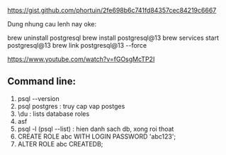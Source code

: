 https://gist.github.com/phortuin/2fe698b6c741fd84357cec84219c6667

Dung nhung cau lenh nay oke:

brew uninstall postgresql
brew install postgresql@13
brew services start postgresql@13
brew link postgresql@13 --force

https://www.youtube.com/watch?v=fGOsgMcTP2I

## Command line:
1. psql --version
2. psql postgres : truy cap vap postges
1. \du : lists database roles
2. asf
3. psql -l (psql --list) : hien danh sach db, xong roi thoat
4. CREATE ROLE abc WITH LOGIN PASSWORD 'abc123';
5. ALTER ROLE abc CREATEDB;
